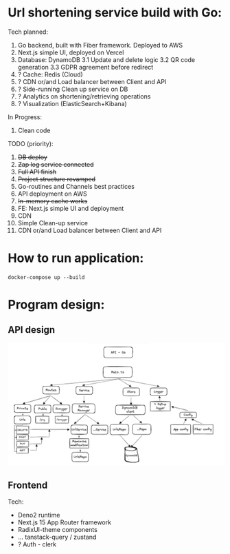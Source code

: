 # Url shortening service build with Go:

Tech planned:

1. Go backend, built with Fiber framework. Deployed to AWS
2. Next.js simple UI, deployed on Vercel
3. Database: DynamoDB
   3.1 Update and delete logic
   3.2 QR code generation
   3.3 GDPR agreement before redirect
4. ? Cache: Redis (Cloud)
5. ? CDN or/and Load balancer between Client and API
6. ? Side-running Clean up service on DB
7. ? Analytics on shortening/retrieving operations
8. ? Visualization (ElasticSearch+Kibana)

In Progress:

1. Clean code

TODO (priority):

1. ~~DB deploy~~
2. ~~Zap log service connected~~
3. ~~Full API finish~~
4. ~~Project structure revamped~~
5. Go-routines and Channels best practices
6. API deployment on AWS
7. ~~In-memory cache works~~
8. FE: Next.js simple UI and deployment
9. CDN
10. Simple Clean-up service
11. CDN or/and Load balancer between Client and API

# How to run application:

```
docker-compose up --build
```

# Program design:

## API design

![API design](API%20design.png)

## Frontend

Tech:

- Deno2 runtime
- Next.js 15 App Router framework
- RadixUI-theme components
- ... tanstack-query / zustand
- ? Auth - clerk
